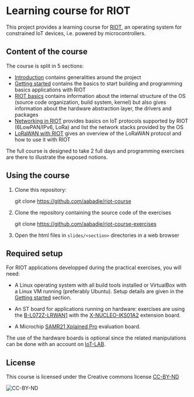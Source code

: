 # Learning course for RIOT

This project provides a learning course for [RIOT](https://riot-os.org), an
operating system for constrained IoT devices, i.e. powered by microcontrollers.

## Content of the course

The course is split in 5 sections:

- [Introduction](slides/01-introduction) contains generalities around the
  project
- [Getting started](slides/02-getting-started) contains the basics to start
  building and programming basics applications with RIOT
- [RIOT basics](slides/03-riot-basics) contains information about the internal
  structure of the OS (source code organization, build system, kernel) but also
  gives information about the hardware abstraction layer, the drivers and
  packages
- [Networking in RIOT](slides/04-networking-in-riot) provides basics on IoT
  protocols supported by RIOT (6LowPAN/IPv6, LoRa) and list the network stacks
  provided by the OS
- [LoRaWAN with RIOT](slides/05-lorawan-with-riot) gives an overview of the
  LoRaWAN protocol and how to use it with RIOT

The full course is designed to take 2 full days and programming exercises are
there to illustrate the exposed notions.

## Using the course

1. Clone this repository:

    git clone https://github.com/aabadie/riot-course

2. Clone the repository containing the source code of the exercises

    git clone https://github.com/aabadie/riot-course-exercises

3. Open the html files in `slides/<section>` directories in a web browser

## Required setup

For RIOT applications developped during the practical exercises, you will need:

- A Linux operating system with all build tools installed or VirtualBox with a
  Linux VM running (preferably Ubuntu). Setup details are given in the
  [Getting started](slides/02-getting-started) section.

- An ST board for applications running on hardware: exercises are using the
  [B-L072Z-LRWAN1](http://www.st.com/en/evaluation-tools/b-l072z-lrwan1.html)
  with the
  [X-NUCLEO-IKS01A2](http://www.st.com/en/ecosystems/x-nucleo-iks01a2.html)
  extension board.

- A Microchip
  [SAMR21 Xplained Pro](http://www.microchip.com/developmenttools/productdetails.aspx?partno=atsamr21-xpro)
  evaluation board.

The use of the hardware boards is optional since the related manipulations can
be done with an account on [IoT-LAB](https://www.iot-lab.info).

## License

This course is licensed under the Creative commons license
[CC-BY-ND](https://creativecommons.org/licenses/by-nd/4.0/)

![CC-BY-ND](https://mirrors.creativecommons.org/presskit/buttons/80x15/png/by-nd.png)
